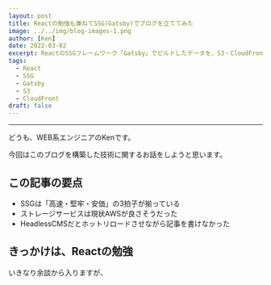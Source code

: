 ```yaml
---
layout: post
title: Reactの勉強も兼ねてSSG(Gatsby)でブログを立ててみた
image: ../../img/blog-images-1.png
author: [Ken]
date: 2022-03-02
excerpt: ReactのSSGフレームワーク「Gatsby」でビルドしたデータを、S3・CloudFrontで配信するJAMstackブログを立てる方法を解説
tags:
  - React
  - SSG
  - Gatsby
  - S3
  - CloudFront
draft: false
---
```

---

どうも、WEB系エンジニアのKenです。

今回はこのブログを構築した技術に関するお話をしようと思います。  

## この記事の要点

- SSGは「高速・堅牢・安価」の3拍子が揃っている
- ストレージサービスは現状AWSが良さそうだった
- HeadlessCMSだとホットリロードさせながら記事を書けなかった

## きっかけは、Reactの勉強

いきなり余談から入りますが、
